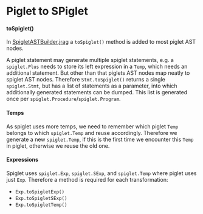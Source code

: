 # Piglet to SPiglet

#### toSpiglet()
In [SpigletASTBuilder.jrag](/piglet/SpigletASTBuilder.jrag) a `toSpiglet()` method is added to most piglet AST nodes. <br/>

A piglet statement may generate multiple spiglet statements, e.g. a `spiglet.Plus` needs to store its left expression in a `Temp`, which needs an additional statement. But other than that piglets AST nodes map neatly to spiglet AST nodes.
Therefore `Stmt.toSpiglet()` returns a single `spiglet.Stmt`, but has a list of statements as a parameter, into which additionally generated statements can be dumped. This list is generated once per `spiglet.Procedure`/`spiglet.Program`.

#### Temps
As spiglet uses more temps, we need to remember which piglet `Temp` belongs to which `spiglet.Temp` and reuse accordingly. Therefore we generate a new `spiglet.Temp`, if this is the first time we encounter this `Temp` in piglet, otherwise we reuse the old one.

#### Expressions
Spiglet uses `spiglet.Exp`, `spiglet.SExp`, and `spiglet.Temp` where piglet uses just `Exp`. Therefore a method is required for each transformation:
+ `Exp.toSpigletExp()`
+ `Exp.toSpigletSExp()`
+ `Exp.toSpigletTemp()`
